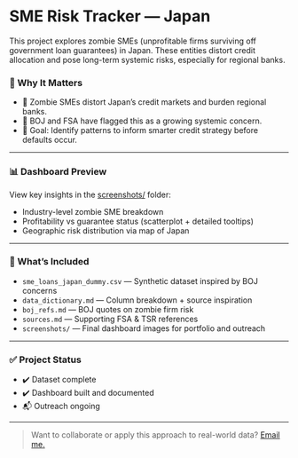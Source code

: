 # SME Risk Tracker — Japan

This project explores zombie SMEs (unprofitable firms surviving off government loan guarantees) in Japan. These entities distort credit allocation and pose long-term systemic risks, especially for regional banks.

### 📌 Why It Matters

- 💸 Zombie SMEs distort Japan’s credit markets and burden regional banks.
- 🏦 BOJ and FSA have flagged this as a growing systemic concern.
- 🎯 Goal: Identify patterns to inform smarter credit strategy before defaults occur.  

---

### 📊 Dashboard Preview

View key insights in the [screenshots/](../screenshots) folder:
- Industry-level zombie SME breakdown  
- Profitability vs guarantee status (scatterplot + detailed tooltips)  
- Geographic risk distribution via map of Japan  

---

### 📁 What’s Included

- `sme_loans_japan_dummy.csv` — Synthetic dataset inspired by BOJ concerns  
- `data_dictionary.md` — Column breakdown + source inspiration  
- `boj_refs.md` — BOJ quotes on zombie firm risk  
- `sources.md` — Supporting FSA & TSR references  
- `screenshots/` — Final dashboard images for portfolio and outreach  

---

### ✅ Project Status

- ✔️ Dataset complete  
- ✔️ Dashboard built and documented  
- 📬 Outreach ongoing 

---

> Want to collaborate or apply this approach to real-world data? [Email me.](mailto:mcgrath.fintech@gmail.com)

